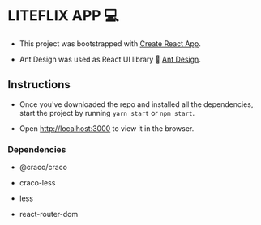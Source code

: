 # LITEFLIX APP 💻

- This project was bootstrapped with [Create React App](https://github.com/facebook/create-react-app).

- Ant Design was used as React UI library 🎨 [Ant Design](https://ant.design/).

## Instructions

- Once you've downloaded the repo and installed all the dependencies, start the project by running `yarn start` or `npm start`.

- Open [http://localhost:3000](http://localhost:3000) to view it in the browser.

### Dependencies

- @craco/craco

- craco-less

- less

- react-router-dom
